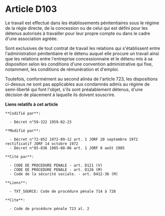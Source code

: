 # Article D103

Le travail est effectué dans les établissements pénitentiaires sous le régime de la régie directe, de la concession ou de
celui qui est défini pour les détenus autorisés à travailler pour leur propre compte ou dans le cadre d'une association
agréée.

Sont exclusives de tout contrat de travail les relations qui s'établissent entre l'administration pénitentiaire et le détenu
auquel elle procure un travail ainsi que les relations entre l'entreprise concessionnaire et le détenu mis à sa disposition
selon les conditions d'une convention administrative qui fixe, notamment, les conditions de rémunération et d'emploi.

Toutefois, conformément au second alinéa de l'article 723, les dispositions ci-dessus ne sont pas applicables aux condamnés
admis au régime de semi-liberté qui font l'objet, s'ils sont préalablement détenus, d'une décision de placement à laquelle
ils doivent souscrire.

**Liens relatifs à cet article**

	**Codifié par**:

	  - Décret n°59-322 1959-02-23

	**Modifié par**:

	  - Décret n°72-852 1972-09-12 art. 1 JORF 20 septembre 1972 rectificatif JORF 14 octobre 1972
	  - Décret n°85-836 1985-08-06 art. 1 JORF 8 août 1985

	**Cité par**:

	  - CODE DE PROCEDURE PENALE - art. D121 (V)
	  - CODE DE PROCEDURE PENALE - art. D126 (M)
	  - Code de la sécurité sociale. - art. D412-36 (M)

	**Liens**:

	  - TXT_SOURCE: Code de procédure pénale 714 à 728

	**Cite**:

	  - Code de procédure pénale 723 al. 2
